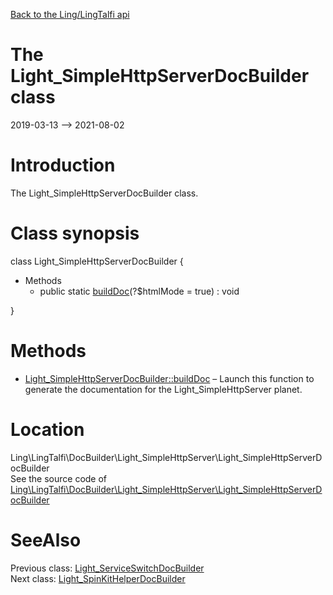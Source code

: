 [Back to the Ling/LingTalfi api](https://github.com/lingtalfi/LingTalfi/blob/master/doc/api/Ling/LingTalfi.md)



The Light_SimpleHttpServerDocBuilder class
================
2019-03-13 --> 2021-08-02






Introduction
============

The Light_SimpleHttpServerDocBuilder class.



Class synopsis
==============


class <span class="pl-k">Light_SimpleHttpServerDocBuilder</span>  {

- Methods
    - public static [buildDoc](https://github.com/lingtalfi/LingTalfi/blob/master/doc/api/Ling/LingTalfi/DocBuilder/Light_SimpleHttpServer/Light_SimpleHttpServerDocBuilder/buildDoc.md)(?$htmlMode = true) : void

}






Methods
==============

- [Light_SimpleHttpServerDocBuilder::buildDoc](https://github.com/lingtalfi/LingTalfi/blob/master/doc/api/Ling/LingTalfi/DocBuilder/Light_SimpleHttpServer/Light_SimpleHttpServerDocBuilder/buildDoc.md) &ndash; Launch this function to generate the documentation for the Light_SimpleHttpServer planet.





Location
=============
Ling\LingTalfi\DocBuilder\Light_SimpleHttpServer\Light_SimpleHttpServerDocBuilder<br>
See the source code of [Ling\LingTalfi\DocBuilder\Light_SimpleHttpServer\Light_SimpleHttpServerDocBuilder](https://github.com/lingtalfi/LingTalfi/blob/master/DocBuilder/Light_SimpleHttpServer/Light_SimpleHttpServerDocBuilder.php)



SeeAlso
==============
Previous class: [Light_ServiceSwitchDocBuilder](https://github.com/lingtalfi/LingTalfi/blob/master/doc/api/Ling/LingTalfi/DocBuilder/Light_ServiceSwitch/Light_ServiceSwitchDocBuilder.md)<br>Next class: [Light_SpinKitHelperDocBuilder](https://github.com/lingtalfi/LingTalfi/blob/master/doc/api/Ling/LingTalfi/DocBuilder/Light_SpinKitHelper/Light_SpinKitHelperDocBuilder.md)<br>
